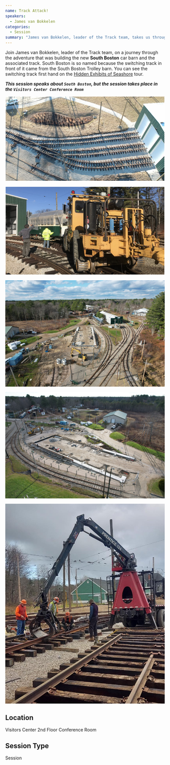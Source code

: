 ```yaml
---
name: Track Attack!
speakers:
  - James van Bokkelen
categories:
  - Session
summary: "James van Bokkelen, leader of the Track team, takes us through what it took to get the South Boston track in service."
---
```


Join James van Bokkelen, leader of the Track team, on a journey through the adventure that was building the new **South Boston** car barn and the associated track. South Boston is so named because the switching track in front of it came from the South Boston Trolley barn. You can see the switching track first hand on the [Hidden Exhibits of Seashore](/talks/Hidden-Exhibits-of-Seashore/) tour.

_**This session speaks about `South Boston`, but the session takes place in the `Visitors Center Conference Room`**_

![South Boston](/assets/images/locations/sobo1.png)

![South Boston](/assets/images/locations/sobo2.png)

![South Boston](/assets/images/locations/sobo3.jpg)

![South Boston](/assets/images/locations/sobo4.jpg)

![South Boston](/assets/images/locations/sobo5.jpg)


## Location

Visitors Center 2nd Floor Conference Room

## Session Type

Session

